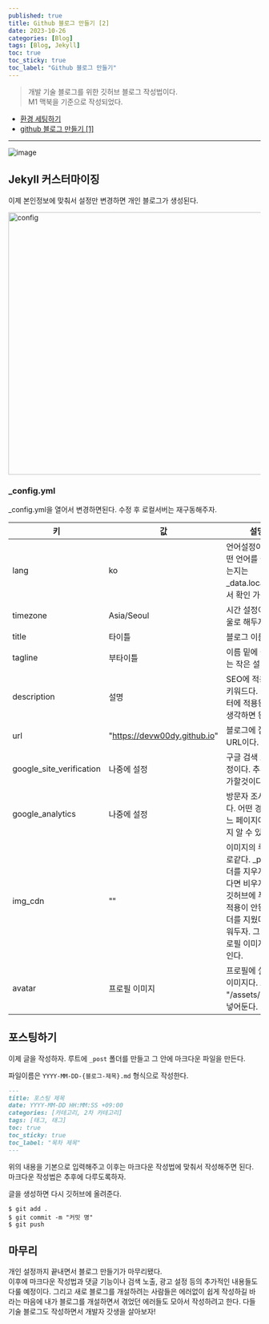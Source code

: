 ```yaml
---
published: true
title: Github 블로그 만들기 [2]
date: 2023-10-26
categories: [Blog]
tags: [Blog, Jekyll]
toc: true
toc_sticky: true
toc_label: "Github 블로그 만들기"
---
```


> 개발 기술 블로그를 위한 깃허브 블로그 작성법이다. <br>
> M1 맥북을 기준으로 작성되었다. <br>

- [환경 세팅하기](https://devw00dy.github.io/posts/%EB%B8%94%EB%A1%9C%EA%B7%B8-%ED%99%98%EA%B2%BD-%EC%84%B8%ED%8C%85/)
- [github 블로그 만들기 [1]](https://devw00dy.github.io/posts/M1-Mac-%ED%99%98%EA%B2%BD%EC%97%90%EC%84%9C-Github-%EB%B8%94%EB%A1%9C%EA%B7%B8-%EB%A7%8C%EB%93%A4%EA%B8%B0-1/)

---

![image](https://github.com/devw00dy/devw00dy.github.io/assets/87690037/d244244e-35ed-4480-b6d9-c1fcc5099e90)

## Jekyll 커스터마이징

이제 본인정보에 맞춰서 설정만 변경하면 개인 블로그가 생성된다.

<img width="524" alt="config" src="https://github.com/devw00dy/devw00dy.github.io/assets/87690037/c981ec5e-2813-4c9e-9eed-e0f2d53e92e9">

### \_config.yml

\_config.yml을 열어서 변경하면된다. 수정 후 로컬서버는 재구동해주자.

| 키                       | 값                           | 설명                                                                                                                                                        |
| ------------------------ | ---------------------------- | ----------------------------------------------------------------------------------------------------------------------------------------------------------- |
| lang                     | ko                           | 언어설정이다. 어떤 언어를 쓸 수 있는지는 \_data.locales에서 확인 가능하다.                                                                                  |
| timezone                 | Asia/Seoul                   | 시간 설정이다. 서울로 해두자.                                                                                                                               |
| title                    | 타이틀                       | 블로그 이름이다.                                                                                                                                            |
| tagline                  | 부타이틀                     | 이름 밑에 들어가는 작은 설명이다.                                                                                                                           |
| description              | 설명                         | SEO에 적용되는 키워드다. 검색 필터에 적용된다고 생각하면 된다.                                                                                              |
| url                      | "https://devw00dy.github.io" | 블로그에 접속될 URL이다.                                                                                                                                    |
| google_site_verification | 나중에 설정                  | 구글 검색 노출 설정이다. 추후에 추가할것이다.                                                                                                               |
| google_analytics         | 나중에 설정                  | 방문자 조사같은거다. 어떤 경로로 어느 페이지에 있는지 알 수 있다.                                                                                           |
| img_cdn                  | ""                           | 이미지의 루트 경로같다. \_post 폴더를 지우지 않았다면 비우지말자. 깃허브에 푸시해도 적용이 안된다. 폴더를 지웠다면 비워두자. 그래야 프로필 이미지가 보인다. |
| avatar                   | 프로필 이미지                | 프로필에 설정되는 이미지다. 보통 "/assets/img/"에 넣어둔다.                                                                                                 |

## 포스팅하기

이제 글을 작성하자. 루트에 `_post` 폴더를 만들고 그 안에 마크다운 파일을 만든다.

파일이름은 `YYYY-MM-DD-{블로그-제목}.md` 형식으로 작성한다.

```markdown
---
title: 포스팅 제목
date: YYYY-MM-DD HH:MM:SS +09:00
categories: [카테고리, 2차 카테고리]
tags: [태그, 태그]
toc: true
toc_sticky: true
toc_label: "목차 제목"
---
```

위의 내용을 기본으로 입력해주고 이후는 마크다운 작성법에 맞춰서 작성해주면 된다.<br> 마크다운 작성법은 추후에 다루도록하자.

글을 생성하면 다시 깃허브에 올려준다.

```shell
$ git add .
$ git commit -m "커밋 명"
$ git push
```

## 마무리

개인 설정까지 끝내면서 블로그 만들기가 마무리됐다. <br>
이후에 마크다운 작성법과 댓글 기능이나 검색 노출, 광고 설정 등의 추가적인 내용들도 다룰 예정이다. 그리고 새로 블로그를 개설하려는 사람들은 에러없이 쉽게 작성하길 바라는 마음에 내가 블로그를 개설하면서 겪었던 에러들도 모아서 작성하려고 한다. 다들 기술 블로그도 작성하면서 개발자 갓생을 살아보자!
